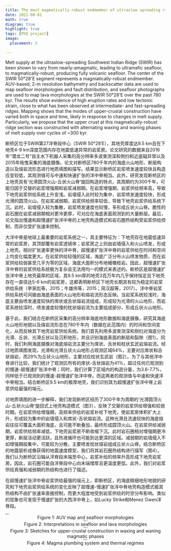 ```yaml
---
title: The most magmatically-robust endmember of ultraslow spreading ridges
date: 2021-08-01
math: true
diagram: true
highlight: true
tags: [PhD project]
image:
  placement: 3

---
```


Melt supply at the ultraslow-spreading Southwest Indian Ridge (SWIR) has been shown to vary from nearly-amagmatic, leading to ultramafic seafloor, to magmatically-robust, producing fully volcanic seafloor. The center of the SWIR 50°28'E segment represents a magmatically-robust endmember.  AUV-based, 2-m resolution bathymetry and backscatter data are used to map seafloor morphologies and fault distribution, and seafloor photographs are used to map lava morphologies at the SWIR 50°28'E over the past 780 kyr. The results show evidence of high eruption rates and low tectonic strain, close to what has been observed at intermediate- and fast-spreading ridges. Mapping shows that the modes of upper-crustal construction have varied both in space and time, likely in response to changes in melt supply. Particularly, we propose that the upper crust at this magmatically-robust ridge section was constructed with alternating waxing and waning phases of melt supply over cycles of ~300 kyr. 

断桥区位于SWIR第27洋脊段中心（SWIR 50°28′E），其地壳厚度达9.5 km且在下地壳4-9 km深度范围内存在地震低速异常的岩浆房。论文研究的数据来自2016年“潜龙二号”自主水下机器人采集的高分辨率多波束测深和侧扫和近底磁异常以及2015年拖曳采集的海底摄像。论文对断桥区780千年内的海底火山地形、断层构造以及熔岩流形态进行地质填图和描写。结果显示断桥区岩浆喷发速度较快且构造应变较低，其观测值可与中速和快速扩张的洋中脊相当。此外，研究发现断桥区的上地壳具有‘光滑圆顶火山-丘状火山脊‘旋回构造的特点，其周期约为300千年，可能归因于交替的岩浆增强期和岩浆减弱期。在岩浆增强期，岩浆供给频率高，导致下地壳岩浆供给系统上升变浅。岩墙侵入此时较为集中，岩浆喷发速度较快，形成光滑的圆顶火山。在岩浆减弱期，岩浆供给频率较低，导致下地壳岩浆供给系统下沉。此时，岩墙侵入较为集散，岩浆喷发速度也较慢，多形成丘状火山脊。脆性的岩石圈在岩浆减弱期相对更冷更厚，可对应在海底表面观测到的大量断层。最后，论文指出慢速和超慢速扩张洋中脊的上地壳构造模式和岩石圈热结构受岩浆供给控制，而非仅受扩张速率控制。

大洋中脊是地球上最重要的岩浆系统之一，其主要特征为：下地壳存在地震低速异常的岩浆房，其顶部覆有岩浆透镜体；岩浆房之上则由岩墙侵入和火山喷发，形成上地壳。相对扩张速率更快的洋中脊，超慢速扩张洋中脊的岩浆供给在时间和空间上均变化幅度更大。在岩浆供给较强的区域，海底广泛分布火山喷发物质，而在岩浆供给较弱甚至几乎为零的区域，海底大面积分布地幔橄榄岩。因此，超慢速扩张洋中脊的岩浆供给系统极为复杂且无法用均一的模式来表述的。断桥区是超慢速扩张洋中脊上地壳最厚的区域，其9.5 km厚的地壳3百万年内几乎保持恒定且下地壳存在一直径达5-6 km的岩浆房，这都表明断桥区下地壳长期具有较为稳定的岩浆供给系统（李家彪等，2015；牛雄伟等，2015；简汉超等，2017）。洋中脊岩浆供给系统可间接由海底表面的火山地形和熔岩流形态反映。当岩浆系统较浅时，海底主要由喷发速度较快的席状或舌状熔岩流组成，形成较为光滑的火山地形，而岩浆系统较深时，喷发速度较慢的枕状熔岩流为主要组成部分，形成丘状火山地形。

基于此，我们结合在断桥区采集的高分辨率海底地形数据和海底摄像，研究其海底火山地形地貌以及熔岩流形态在780千年内（数据在此范围内）的时间和空间变化，从而反映其下地壳岩浆供给系统。我们首先利用多波束测深和侧扫对海底分为光滑、丘状、光滑丘状以及沉积地形，并且识别海底表面的断层和裂隙（图1）。同时，我们利用海底摄像对海底熔岩流主要分为席状、舌状和枕状玄武岩熔岩流。经过地质填图发现，光滑和光滑丘状火山地形占观测区域64%，主要对应席状和舌状熔岩，而29%为丘状火山地形，主要对应枕状玄武岩（图2）。为了与其他洋中脊进行比较，我们统计了观测区所有的席状-舌状熔岩为41%，超过任何已观测到的慢速-超慢速扩张洋中脊；同时，我们计算了区域内的构造分量，为3.6-7.7%，同样低于已观测到的慢速-超慢速扩张洋中脊。而这两者的观测值与中速和快速洋中脊相当。结合断桥区9.5 km的极厚地壳，我们识别其为超慢速扩张洋中脊上岩浆供给最强的端元。

对地质填图的进一步解释，我们发现断桥区经历了300千年为周期的‘光滑圆顶火山-丘状火山脊‘旋回式上地壳构造模式（图3），反映了交替的岩浆供给增强和较弱时期。在岩浆供给增强期，高频率供给的岩浆补给下地壳，使岩浆房体积扩大上升，形成较为集中的岩墙侵入和席状-舌状熔岩流。这种光滑且流速较快的海底熔岩往往可覆盖大面积海底，且可能不断叠加，最终形成圆顶火山。在岩浆供给减弱期，岩浆供给频率减低，下地壳岩浆房不断收缩下沉。此时岩石圈相对增强期更冷更厚，断层活动更活跃，且热液循环也可能到达更深的区域。减弱期的岩墙侵入不如增强期般集中，可能较为分散，主要喷发枕状熔岩组成丘状火山脊。结合断桥区的地震层析成像获得的地震速度模型，我们将其岩石圈热结构进行描写（图4）。我们认为断桥区沿轴从洋脊段末端至中心，岩浆补给的频率升高形成下地壳岩浆房。因此，岩石圈可能自洋脊段中心向末端增厚且更温度更低。此外，我们对岩浆供给真强和减弱期的热结构也进行了描述。

在超慢速扩张洋中脊岩浆供给最强的端元上，即断桥区，的海底精细地形地貌的研究和下地壳岩浆供给系统的变化反映了超慢速-慢速扩张洋中脊地壳构造模式极其热结构不由扩张速率直接控制，而更大程度地受到岩浆供给的时空分布影响。类似的现象也可发现于慢速扩张的大西洋中脊上，如Lucky Strike和Menez Gwen洋脊段。

<img src="图1.jpg" alt="figure" style="zoom:24%;" />

<center>Figure 1: AUV map and seafloor morphologies<center>

<img src="图2.jpg" alt="figure" style="zoom:24%;" />

<center>Figure 2: Interpretations in seafloor and lava morphologies<center>

<img src="图3.jpg" alt="figure" style="zoom:24%;" />

<center>Figure 3: Sketches for upper-crustal construction in waxing and waning magmatic phases<center>

<img src="图4.jpg" alt="figure" style="zoom:24%;" />

<center>Figure 4: Magma plumbing system and thermal regimes<center>

